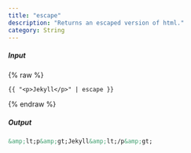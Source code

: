 ```yaml
---
title: "escape"
description: "Returns an escaped version of html."
category: String
---
```

##### Input
{% raw %}
~~~liquid
{{ "<p>Jekyll</p>" | escape }}
~~~
{% endraw %}

##### Output

~~~html
&amp;lt;p&amp;gt;Jekyll&amp;lt;/p&amp;gt;
~~~

